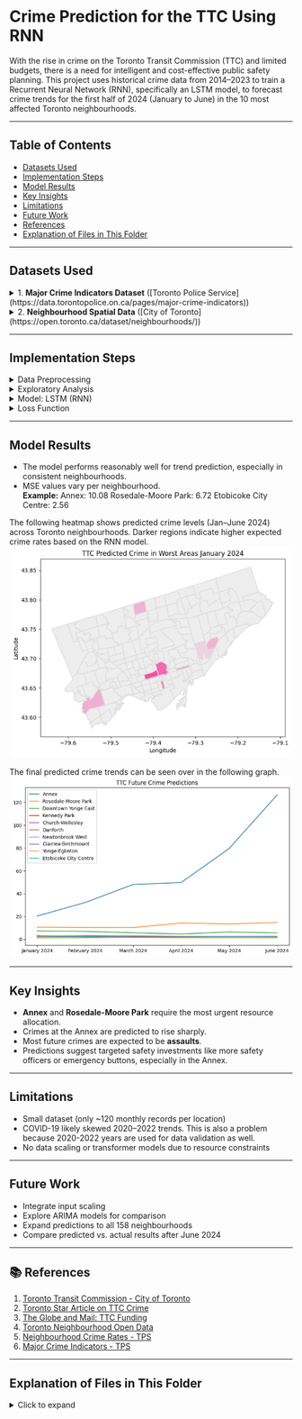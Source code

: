 # Crime Prediction for the TTC Using RNN

With the rise in crime on the Toronto Transit Commission (TTC) and limited budgets, there is a need for intelligent and cost-effective public safety planning. This project uses historical crime data from 2014–2023 to train a Recurrent Neural Network (RNN), specifically an LSTM model, to forecast crime trends for the first half of 2024 (January to June) in the 10 most affected Toronto neighbourhoods.

---

## Table of Contents
- [Datasets Used](#datasets-used)
- [Implementation Steps](#implementation-steps)
- [Model Results](#model-results)
- [Key Insights](#key-insights)
- [Limitations](#limitations)
- [Future Work](#future-work)
- [References](#references)
- [Explanation of Files in This Folder](#explanation-of-files-in-this-folder)

---

## Datasets Used

<details>
<summary>1. <strong>Major Crime Indicators Dataset</strong> ([Toronto Police Service](https://data.torontopolice.on.ca/pages/major-crime-indicators))</summary>

- Crimes from Jan 2014 to Dec 2023 (~400,000 records)
- Filtered for crimes related to the TTC
- Focused columns:
  - `OCC_DATE` (occurrence date)
  - `NEIGHBOURHOOD_158` (Toronto neighbourhood)
  - `MCI_CATEGORY` (crime type): Assault, Robbery, Auto Theft, Theft Over, Break and Enter
</details>

<details>
<summary>2. <strong>Neighbourhood Spatial Data</strong> ([City of Toronto](https://open.toronto.ca/dataset/neighbourhoods/))</summary>

- Used for heatmap visualization
- Contains Toronto's official neighbourhood boundaries
</details>

---

## Implementation Steps

<details>
<summary>Data Preprocessing</summary>

- Filtered to include only TTC-related incidents
- Dropped unnecessary columns
- Aggregated crimes monthly by neighbourhood
</details>

<details>
<summary>Exploratory Analysis</summary>

#### Crime Category Trends by Location

- **Crime Types by Neighbourhood:**  
  A multi-line graph visualizing how different types of crime (e.g., Assault, Robbery, etc.) vary over time for the most affected neighbourhoods.  
  ![Crime Types Over Time](Figures/output.png)

#### Top 10 Locations by Crime Count

- **Top 10 Crime Locations:**  
  A bar chart showing which Toronto neighbourhoods had the highest number of TTC-related crimes.  
  ![Top 10 Crime Locations](Figures/top_10.png)

#### Monthly Crime Count Trends

Each of the top 10 neighbourhoods had its TTC crime data grouped and visualized by month (2014–2023). This helped identify seasonal trends and prepare input for the LSTM model.

- ![Annex](Figures/TTC_Crime_Counts_Annex.png)
- ![Rosedale-Moore Park](Figures/TTC_Crime_Counts_Rosedale.png)
- ![Danforth](Figures/TTC_Crime_Counts_Danforth.png)
- ![Kennedy Park](Figures/TTC_Crime_Counts_Kennedy.png)
- ![Yonge-Eglinton](Figures/TTC_Crime_Counts_Yonge_Eglinton.png)
- ![Yonge East](Figures/TTC_Crime_Counts_Yonge_East.png)
- ![Clairelea-Birchmount](Figures/TTC_Crime_Counts_Clairelea.png)

</details>

<details>
<summary>Model: LSTM (RNN)</summary>

- Grouped monthly counts as time series
- Used `TimeSeriesGenerator` with batch size = 4 (chosen based on testing different values)
- Dataset split:
  - 70% Training (2014–2020)
  - 20% Validation (2021–2022)
  - 10% Test (2023)
</details>

<details>
<summary>Loss Function</summary>

- Mean Squared Error (MSE)  
- Chosen for penalizing large errors
</details>

---

## Model Results

- The model performs reasonably well for trend prediction, especially in consistent neighbourhoods.
- MSE values vary per neighbourhood.  
  **Example:**
Annex: 10.08
Rosedale-Moore Park: 6.72
Etobicoke City Centre: 2.56

The following heatmap shows predicted crime levels (Jan–June 2024) across Toronto neighbourhoods. Darker regions indicate higher expected crime rates based on the RNN model.  
![PredictedCrime](Figures/TTC_Predicted_Crime.gif)

The final predicted crime trends can be seen over in the following graph.  
![PredictedCrimeFig](Figures/predicted_crime.png)

---

## Key Insights

- **Annex** and **Rosedale-Moore Park** require the most urgent resource allocation.
- Crimes at the Annex are predicted to rise sharply.
- Most future crimes are expected to be **assaults**.
- Predictions suggest targeted safety investments like more safety officers or emergency buttons, especially in the Annex.

---

## Limitations

- Small dataset (only ~120 monthly records per location)
- COVID-19 likely skewed 2020–2022 trends. This is also a problem because 2020-2022 years are used for data validation as well. 
- No data scaling or transformer models due to resource constraints

---

## Future Work

- Integrate input scaling
- Explore ARIMA models for comparison
- Expand predictions to all 158 neighbourhoods
- Compare predicted vs. actual results after June 2024

---

## 📚 References

1. [Toronto Transit Commission - City of Toronto](https://www.toronto.ca/city-government/accountability-operations-customer-service/city-administration/city-managers-office/agencies-corporations/agencies/toronto-transit-commission/)
2. [Toronto Star Article on TTC Crime](https://www.thestar.com/news/gta/major-crime-on-toronto-public-transit-up-by-double-digit-figures-since-start-of-year/article_62dc9639-2043-5d82-9eaa-efa541434820.html)
3. [The Globe and Mail: TTC Funding](https://www.theglobeandmail.com/canada/article-ttc-costs-subsidies-ridership/)
4. [Toronto Neighbourhood Open Data](https://open.toronto.ca/dataset/neighbourhoods/)
5. [Neighbourhood Crime Rates - TPS](https://data.torontopolice.on.ca/datasets/TorontoPS::neighbourhood-crime-rates-open-data/explore)
6. [Major Crime Indicators - TPS](https://data.torontopolice.on.ca/pages/major-crime-indicators)

---

## Explanation of Files in This Folder

<details>
<summary>Click to expand</summary>

- **Major_Crime_Indicators_Open_Data.csv**:  
Original dataset by the Toronto Police Service which contains information on reported crimes. Please note the dataset is updated periodically; however, for this project, the dataset used is up to the end of December 2023.

- **Data Preprocessing.ipynb**:  
Takes the original dataset and creates a new CSV keeping only the rows related to crime incidents that happened on the TTC. Produces `Processed_crime_dataset.csv`.

- **Processed_crime_dataset.csv**:  
Resulting dataset after initial processing, which involves removing all rows that aren’t related to TTC. This dataset, containing ~11,000 records, is used for data analysis and modeling.

- **TTC Crime Model Implementation.ipynb**:  
Contains all code for the initial analysis of data (including identifying the top 10 most problematic neighbourhoods), graphing trends, training the RNN model, and visualizing crime on a map.

- **Neighbourhoods.geojson**:  
Original dataset by the City of Toronto Open Data with information on all of Toronto’s neighbourhoods. Used by GeoPandas for mapping neighbourhoods in the visualizations.
</details>
